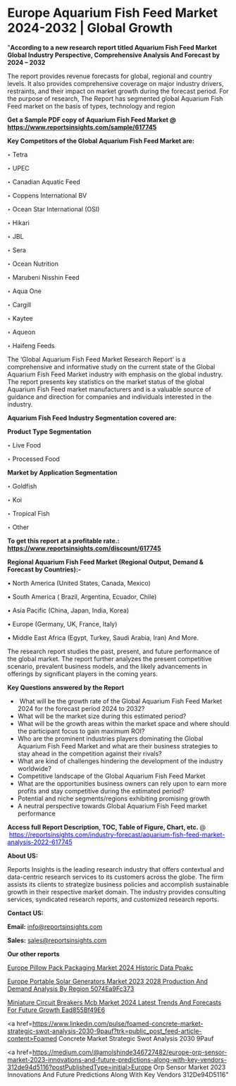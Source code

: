 # Europe Aquarium Fish Feed Market 2024-2032 | Global Growth

"<strong>According to a new research report titled Aquarium Fish Feed Market Global Industry Perspective, Comprehensive Analysis And Forecast by 2024 – 2032</strong>

The report provides revenue forecasts for global, regional and country levels. It also provides comprehensive coverage on major industry drivers, restraints, and their impact on market growth during the forecast period. For the purpose of research, The Report has segmented global Aquarium Fish Feed market on the basis of types, technology and region

<strong>Get a Sample PDF copy of Aquarium Fish Feed Market </strong><strong>@<a href=https://www.reportsinsights.com/sample/617745 style=color:#0000ff;> https://www.reportsinsights.com/sample/617745</a></strong></font>

<strong>Key Competitors of the Global Aquarium Fish Feed Market are:</strong>

‣ Tetra

‣ UPEC

‣ Canadian Aquatic Feed

‣ Coppens International BV

‣ Ocean Star International (OSI)

‣ Hikari

‣ JBL

‣ Sera

‣ Ocean Nutrition

‣ Marubeni Nisshin Feed

‣ Aqua One

‣ Cargill

‣ Kaytee

‣ Aqueon

‣ Haifeng Feeds

The ‘Global Aquarium Fish Feed Market Research Report’ is a comprehensive and informative study on the current state of the Global Aquarium Fish Feed Market industry with emphasis on the global industry. The report presents key statistics on the market status of the global Aquarium Fish Feed market manufacturers and is a valuable source of guidance and direction for companies and individuals interested in the industry.

<strong>Aquarium Fish Feed Industry Segmentation covered are:</strong>

<strong>Product Type Segmentation</strong>

‣ Live Food

‣ Processed Food

<strong>Market by Application Segmentation</strong>

‣ Goldfish

‣ Koi

‣ Tropical Fish

‣ Other

<strong>To get this report at a profitable rate.: <a href=https://www.reportsinsights.com/discount/617745 style=color:#0000ff;>https://www.reportsinsights.com/discount/617745</a></strong></font>

<strong>Regional Aquarium Fish Feed Market (Regional Output, Demand &amp; Forecast by Countries):-</strong>

• North America (United States, Canada, Mexico)

• South America ( Brazil, Argentina, Ecuador, Chile)

• Asia Pacific (China, Japan, India, Korea)

• Europe (Germany, UK, France, Italy)

• Middle East Africa (Egypt, Turkey, Saudi Arabia, Iran) And More.

The research report studies the past, present, and future performance of the global market. The report further analyzes the present competitive scenario, prevalent business models, and the likely advancements in offerings by significant players in the coming years.

<strong>Key Questions answered by the Report</strong>
<ul>
  <li> What will be the growth rate of the Global Aquarium Fish Feed Market 2024 for the forecast period 2024 to 2032?</li>
  <li>What will be the market size during this estimated period?</li>
  <li>What will be the growth areas within the market space and where should the participant focus to gain maximum ROI?</li>
  <li>Who are the prominent industries players dominating the Global Aquarium Fish Feed Market and what are their business strategies to stay ahead in the competition against their rivals?</li>
  <li>What are kind of challenges hindering the development of the industry worldwide?</li>
  <li>Competitive landscape of the Global Aquarium Fish Feed Market</li>
  <li>What are the opportunities business owners can rely upon to earn more profits and stay competitive during the estimated period?</li>
  <li>Potential and niche segments/regions exhibiting promising growth</li>
  <li>A neutral perspective towards Global Aquarium Fish Feed market performance</li>
</ul>
<strong>Access full Report Description, TOC, Table of Figure, Chart, etc. </strong>@  <a href=https://reportsinsights.com/industry-forecast/aquarium-fish-feed-market-analysis-2022-617745 style=color:#0000ff;>https://reportsinsights.com/industry-forecast/aquarium-fish-feed-market-analysis-2022-617745</a></font>

<strong><strong>About US</strong>:</strong>

Reports Insights is the leading research industry that offers contextual and data-centric research services to its customers across the globe. The firm assists its clients to strategize business policies and accomplish sustainable growth in their respective market domain. The industry provides consulting services, syndicated research reports, and customized research reports.

<strong>Contact US:</strong>

<p class=""""><b>Email:</b> <a href=mailto:info@reportsinsights.com>info@reportsinsights.com</a></p>
<p class=""""><b>Sales:</b> <a href=mailto:sales@reportsinsights.com>sales@reportsinsights.com</a></p>

<strong>Our other reports</strong>

<a href=https://www.linkedin.com/pulse/europe-pillow-pack-packaging-market-2024-historic-data-ppakc/>Europe Pillow Pack Packaging Market 2024 Historic Data Ppakc</a>

<a href=https://medium.com/@achalwankhede15/europe-portable-solar-generators-market-2023-2028-production-and-demand-analysis-by-region-5074ea9fc373>Europe Portable Solar Generators Market 2023 2028 Production And Demand Analysis By Region 5074Ea9Fc373</a>

<a href=https://medium.com/@devikamore1785434/miniature-circuit-breakers-mcb-market-2024-latest-trends-and-forecasts-for-future-growth-ead855bf49e6>Miniature Circuit Breakers Mcb Market 2024 Latest Trends And Forecasts For Future Growth Ead855Bf49E6</a>

<a href=https://www.linkedin.com/pulse/foamed-concrete-market-strategic-swot-analysis-2030-9pauf?trk=public_post_feed-article-content>Foamed Concrete Market Strategic Swot Analysis 2030 9Pauf</a>

<a href=https://medium.com/@amolshinde346727482/europe-orp-sensor-market-2023-innovations-and-future-predictions-along-with-key-vendors-312de94d5116?postPublishedType=initial>Europe Orp Sensor Market 2023 Innovations And Future Predictions Along With Key Vendors 312De94D5116</a>"
